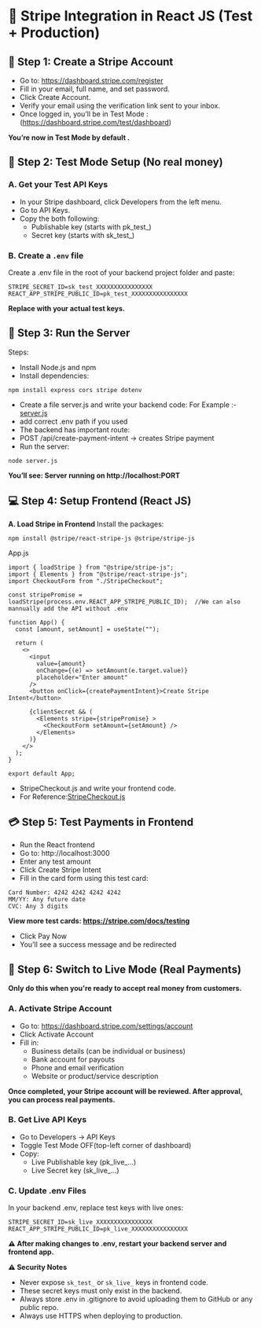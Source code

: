 # 🧾 Stripe Integration in React JS (Test + Production)

## 📝 Step 1: Create a Stripe Account
- Go to: https://dashboard.stripe.com/register
- Fill in your email, full name, and set password.
- Click Create Account.
- Verify your email using the verification link sent to your inbox.
- Once logged in, you’ll be in Test Mode : (https://dashboard.stripe.com/test/dashboard)

**You’re now in Test Mode by default .**

## 🧪 Step 2: Test Mode Setup (No real money)
### A. Get your Test API Keys
- In your Stripe dashboard, click Developers from the left menu.
- Go to API Keys.
- Copy the both following:
  - Publishable key (starts with pk_test_)
  - Secret key (starts with sk_test_)

### B. Create a `.env` file
Create a .env file in the root of your backend project folder and paste:

```
STRIPE_SECRET_ID=sk_test_XXXXXXXXXXXXXXXX
REACT_APP_STRIPE_PUBLIC_ID=pk_test_XXXXXXXXXXXXXXXX
```
**Replace with your actual test keys.**

## 🚀 Step 3: Run the Server
Steps:
  - Install Node.js and npm
  - Install dependencies:
  ```
  npm install express cors stripe dotenv
  ```
  - Create a file server.js and write your backend code: For  Example :- [server.js](/server/server.js)
  - add correct .env path if you used
  - The backend has important route:
   - POST /api/create-payment-intent → creates Stripe payment
  - Run the server:
```
node server.js
```

**You’ll see: Server running on http://localhost:PORT**

## 💻 Step 4: Setup Frontend (React JS)
**A. Load Stripe in Frontend**
Install the packages:
```
npm install @stripe/react-stripe-js @stripe/stripe-js
```

App.js
```
import { loadStripe } from "@stripe/stripe-js";
import { Elements } from "@stripe/react-stripe-js";
import CheckoutForm from "./StripeCheckout";

const stripePromise = loadStripe(process.env.REACT_APP_STRIPE_PUBLIC_ID);  //We can also mannually add the API without .env

function App() {
  const [amount, setAmount] = useState("");

  return (
    <>
      <input
        value={amount}
        onChange={(e) => setAmount(e.target.value)}
        placeholder="Enter amount"
      />
      <button onClick={createPaymentIntent}>Create Stripe Intent</button>

      {clientSecret && (
        <Elements stripe={stripePromise} >
          <CheckoutForm setAmount={setAmount} />
        </Elements>
      )}
    </>
  );
}

export default App;
```

- StripeCheckout.js and write your frontend code.
- For Reference:[StripeCheckout.js](/paymentreact/src/StripeCheckout.js)

## 💳 Step 5: Test Payments in Frontend

- Run the React frontend 
- Go to: http://localhost:3000
- Enter any test amount 
- Click Create Stripe Intent
- Fill in the card form using this test card:
```
Card Number: 4242 4242 4242 4242
MM/YY: Any future date
CVC: Any 3 digits
```
**View more test cards: https://stripe.com/docs/testing**
- Click Pay Now
- You’ll see a success message and be redirected

## 💼 Step 6: Switch to Live Mode (Real Payments)
**Only do this when you're ready to accept real money from customers.**
### A. Activate Stripe Account
- Go to: https://dashboard.stripe.com/settings/account
- Click Activate Account
- Fill in:
    - Business details (can be individual or business)
    - Bank account for payouts
    - Phone and email verification
    - Website or product/service description

**Once completed, your Stripe account will be reviewed. After approval, you can process real payments.**

### B. Get Live API Keys
- Go to Developers → API Keys
- Toggle Test Mode OFF(top-left corner of dashboard)
- Copy:
    - Live Publishable key (pk_live_...)
    - Live Secret key (sk_live_...)

### C. Update .env Files
In your backend .env, replace test keys with live ones:
```
STRIPE_SECRET_ID=sk_live_XXXXXXXXXXXXXXXX
REACT_APP_STRIPE_PUBLIC_ID=pk_live_XXXXXXXXXXXXXXXX
```
**⚠️ After making changes to .env, restart your backend server and frontend app.**

**⚠️ Security Notes**
- Never expose `sk_test_` or `sk_live_` keys in frontend code.
- These secret keys must only exist in the backend.
- Always store .env in .gitignore to avoid uploading them to GitHub or any public repo.
- Always use HTTPS when deploying to production.
